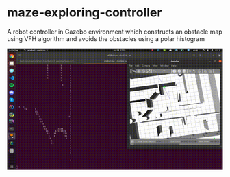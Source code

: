 # maze-exploring-controller
A robot controller in Gazebo environment which constructs an obstacle map using VFH algorithm and avoids the obstacles using a polar histogram

![](https://github.com/matinaghaei/maze-exploring-controller/blob/master/animation.gif?raw=true)
